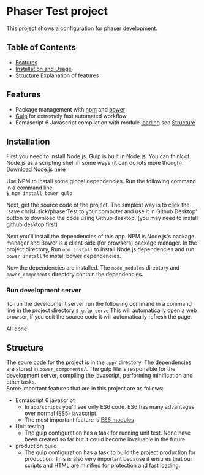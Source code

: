 # Phaser Test project
This project shows a configuration for phaser development.

## Table of Contents
- [Features](#Features)
- [Installation and Usage](#Installation)
- [Structure](#Structure) Explanation of features

## Features
- Package management with [npm](https://www.npmjs.com/) and [bower](http://bower.io/)
- [Gulp](http://gulpjs.com/) for extremely fast automated workflow
- Ecmascript 6 Javascript compilation with module [loading](https://developer.mozilla.org/en-US/docs/Web/JavaScript/Reference/Statements/import) see [Structure](#Structure)

## Installation
First you need to install Node.js. Gulp is built in Node.js. You can think of Node.js as a scripting shell in some ways (it can do lots more though). [Download Node.js here](https://nodejs.org/en/)

Use NPM to install some global dependencies. Run the following command in a command line.   
`$ npm install bower gulp`

Next, get the source code of the project. The simplest way is to click the 'save chrisUsick/phaserTest to your computer and use it in Github Desktop'  button to download the code using Github desktop. (you may need to install github desktop first)

Next you'll install the dependencies of this app. NPM is Node.js's package manager and Bower is a client-side (for browsers) package manager. In the project directory, Run `npm install` to install Node.js dependencies and run `bower install` to install bower dependencies.

Now the dependencies are installed. The `node_modules` directory and `bower_components` directory contain the dependencies. 

### Run development server
To run the development server run the following command in a command line in the project directory
`$ gulp serve`
This will automatically open a web browser, if you edit the source code it will automatically refresh the page.

All done! 

## Structure
The soure code for the project is in the `app/` directory. The dependencies are stored in `bower_components/`. The gulp file is responsible for the development server, compiling the javascript, performing minification and other tasks.  
Some important features that are in this project are as follows:
 - Ecmascript 6 javascript
   - In `app/scripts` you'll see only ES6 code. ES6 has many advantages over normal (ES5) javascript. 
   - The most important feature is [ES6 modules](https://developer.mozilla.org/en-US/docs/Web/JavaScript/Reference/Statements/import)
 - Unit testing 
   - The gulp configuration has a task for running unit test. None have been created so far but it could become invaluable in the future
 - production build
   - The gulp configuration has a task to build the project production for production. This is also very important because it ensures that our scripts and HTML are minified for protection and fast loading.

